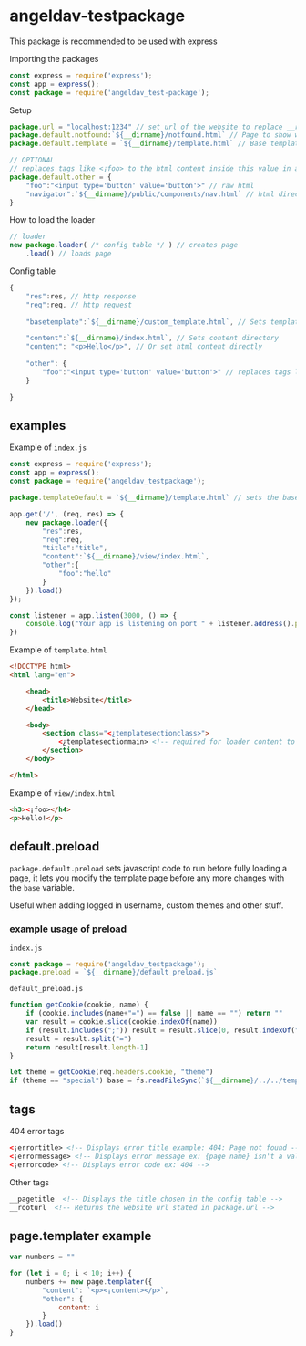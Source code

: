 # angeldav-testpackage
This package is recommended to be used with express

Importing the packages
```javascript
const express = require('express');
const app = express();
const package = require('angeldav_test-package');
```

Setup
```javascript
package.url = "localhost:1234" // set url of the website to replace __rooturl in the html files to the chosen url
package.default.notfound:`${__dirname}/notfound.html` // Page to show when a page is not found
package.default.template = `${__dirname}/template.html` // Base template for the pages

// OPTIONAL
// replaces tags like <¡foo> to the html content inside this value in all pages
package.default.other = { 
    "foo":"<input type='button' value='button'>" // raw html
    "navigator":`${__dirname}/public/components/nav.html` // html directory
}
```

How to load the loader
```javascript
// loader
new package.loader( /* config table */ ) // creates page
    .load() // loads page
```

Config table
```javascript
{
    "res":res, // http response
    "req":req, // http request
    
    "basetemplate":`${__dirname}/custom_template.html`, // Sets template if default template was not set or custom template is needed

    "content":`${__dirname}/index.html`, // Sets content directory
    "content": "<p>Hello</p>", // Or set html content directly
    
    "other": {
        "foo":"<input type='button' value='button'>" // replaces tags like <¡foo> to the content inside this value
    }

}
```

## examples

Example of ``index.js``
```javascript
const express = require('express');
const app = express();
const package = require('angeldav_testpackage');

package.templateDefault = `${__dirname}/template.html` // sets the base template for the pages

app.get('/', (req, res) => {
    new package.loader({
        "res":res,
        "req":req,
        "title":"title",
        "content":`${__dirname}/view/index.html`,
        "other":{
            "foo":"hello"
        }
    }).load()
});

const listener = app.listen(3000, () => {
    console.log("Your app is listening on port " + listener.address().port);
})
```

Example of ``template.html``
```html
<!DOCTYPE html>
<html lang="en">

    <head>
        <title>Website</title>
    </head>

    <body>
        <section class="<¿templatesectionclass>">
            <¿templatesectionmain> <!-- required for loader content to show -->
        </section>
    </body>

</html>
```

Example of ``view/index.html``
```html
<h3><¡foo></h4>
<p>Hello!</p>
```

## default.preload
``package.default.preload`` sets javascript code to run before fully loading a page, it lets you modify the template page before any more changes with the ``base`` variable.

Useful when adding logged in username, custom themes and other stuff.

### example usage of preload
``index.js``
```javascript 
const package = require('angeldav_testpackage');
package.preload = `${__dirname}/default_preload.js`
```
``default_preload.js``
```javascript 
function getCookie(cookie, name) {
    if (cookie.includes(name+"=") == false || name == "") return ""
    var result = cookie.slice(cookie.indexOf(name))
    if (result.includes(";")) result = result.slice(0, result.indexOf(";"))
    result = result.split("=")
    return result[result.length-1]
}

let theme = getCookie(req.headers.cookie, "theme")
if (theme == "special") base = fs.readFileSync(`${__dirname}/../../templates/special.html`).toString()
```

## tags

404 error tags
```html
<¡errortitle> <!-- Displays error title example: 404: Page not found -->
<¡errormessage> <!-- Displays error message ex: {page name} isn't a valid page -->
<¡errorcode> <!-- Displays error code ex: 404 -->
```

Other tags
```html
__pagetitle  <!-- Displays the title chosen in the config table -->
__rooturl  <!-- Returns the website url stated in package.url -->
```

## page.templater example

```javascript
var numbers = ""

for (let i = 0; i < 10; i++) {
    numbers += new page.templater({
        "content": `<p><¡content></p>`,
        "other": {
            content: i
        }
    }).load()
}
```